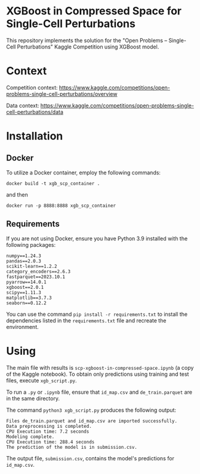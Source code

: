 # XGBoost in Compressed Space for Single-Cell Perturbations
This repository implements the solution for the "Open Problems – Single-Cell Perturbations" Kaggle Competition
using XGBoost model. 

# Context
Competition context: https://www.kaggle.com/competitions/open-problems-single-cell-perturbations/overview

Data context: https://www.kaggle.com/competitions/open-problems-single-cell-perturbations/data


# Installation

## Docker

To utilize a Docker container, employ the following commands:

```
docker build -t xgb_scp_container . 
```
and then

```
docker run -p 8888:8888 xgb_scp_container
```

## Requirements 

If you are not using Docker, ensure you have Python 3.9 installed with the following packages:

```
numpy==1.24.3
pandas==2.0.3
scikit-learn==1.2.2
category_encoders==2.6.3
fastparquet==2023.10.1
pyarrow==14.0.1
xgboost==2.0.1
scipy==1.11.3
matplotlib==3.7.3
seaborn==0.12.2
```
You can use the command `pip install -r requirements.txt` to install the dependencies listed in the `requirements.txt` file and recreate the environment.

# Using 

The main file with results is `scp-xgboost-in-compressed-space.ipynb` (a copy of the Kaggle notebook). To obtain only predictions using training and test files, execute `xgb_script.py`.

To run a `.py` or `.ipynb` file, ensure that `id_map.csv` and `de_train.parquet` are in the same directory.

The command `python3 xgb_script.py` produces the following output:

```
Files de_train.parquet and id_map.csv are imported successfully.
Data preprocessing is completed.
CPU Execution time: 7.2 seconds
Modeling complete.
CPU Execution time: 288.4 seconds
The prediction of the model is in submission.csv.
```

The output file, `submission.csv`, contains the model's predictions for `id_map.csv`.





